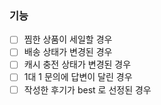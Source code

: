 ### 기능
- [ ] 찜한 상품이 세일할 경우
- [ ] 배송 상태가 변경된 경우
- [ ] 캐시 충전 상태가 변경된 경우
- [ ] 1대 1 문의에 답변이 달린 경우
- [ ] 작성한 후기가 best 로 선정된 경우
